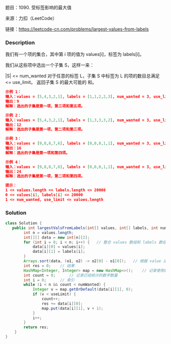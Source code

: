 题目：1090. 受标签影响的最大值

来源：力扣（LeetCode）

链接：https://leetcode-cn.com/problems/largest-values-from-labels


### Description

我们有一个项的集合，其中第 i 项的值为 values[i]，标签为 labels[i]。

我们从这些项中选出一个子集 S，这样一来：

|S| <= num_wanted
对于任意的标签 L，子集 S 中标签为 L 的项的数目总满足 <= use_limit。
返回子集 S 的最大可能的 和。

 ```json
 示例 1：
 输入：values = [5,4,3,2,1], labels = [1,1,2,2,3], num_wanted = 3, use_limit = 1
 输出：9
 解释：选出的子集是第一项，第三项和第五项。
 
 示例 2：
 输入：values = [5,4,3,2,1], labels = [1,3,3,3,2], num_wanted = 3, use_limit = 2
 输出：12
 解释：选出的子集是第一项，第二项和第三项。
 
 示例 3：
 输入：values = [9,8,8,7,6], labels = [0,0,0,1,1], num_wanted = 3, use_limit = 1
 输出：16
 解释：选出的子集是第一项和第四项。
 
 示例 4：
 输入：values = [9,8,8,7,6], labels = [0,0,0,1,1], num_wanted = 3, use_limit = 2
 输出：24
 解释：选出的子集是第一项，第二项和第四项。
 
 提示：
 1 <= values.length == labels.length <= 20000
 0 <= values[i], labels[i] <= 20000
 1 <= num_wanted, use_limit <= values.length
 ```



### Solution
```java
class Solution {
   public int largestValsFromLabels(int[] values, int[] labels, int numWanted, int useLimit) {
        int n = values.length;
        int[][] data = new int[n][2];
        for (int i = 0; i < n; i++) {   // 整合 values 数组和 labels 数组
            data[i][0] = values[i];
            data[i][1] = labels[i];
        }
        Arrays.sort(data, (o1, o2) -> o2[0] - o1[0]);   // 根据 value 从大到小排序
        int res = 0;    // 结果
        HashMap<Integer, Integer> map = new HashMap<>();    // 记录使用的数据的 label，及其数量
        int count = 0;      // 记录已经统计的数字数量
        int i = 0;      // 索引
        while (i < n && count < numWanted) {
            Integer v = map.getOrDefault(data[i][1], 0);
            if (v < useLimit) {
                count++;
                res += data[i][0];
                map.put(data[i][1], v + 1);
            }
            i++;
        }
        return res;
    }
}
```

